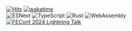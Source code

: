 [![Hits](https://hits.seeyoufarm.com/api/count/incr/badge.svg?url=https%3A%2F%2Fgithub.com%2Fgwansikk&count_bg=%2379C83D&title_bg=%23555555&icon=github.svg&icon_color=%23E7E7E7&title=hits)](https://github.com/gwansikk)
[![wakatime](https://wakatime.com/badge/user/018b296e-4cd5-41f2-aa72-2f479353ee2b.svg)](https://wakatime.com/@018b296e-4cd5-41f2-aa72-2f479353ee2b)  
![ESNext](https://img.shields.io/badge/ESNext-F7DF1E?logo=javascript&logoColor=000&style=square)
![TypeScript](https://img.shields.io/badge/TypeScript-3178C6?logo=typescript&logoColor=fff&style=square)
![Rust](https://img.shields.io/badge/Rust-000?logo=rust&logoColor=fff&style=square)
![WebAssembly](https://img.shields.io/badge/WebAssembly-654FF0?logo=webassembly&logoColor=fff&style=square)  
[![FEConf 2024 Lightning Talk](https://img.shields.io/badge/FEConf%202024%20Lightning%20Talk-%EC%98%A4%ED%94%88%EC%86%8C%EC%8A%A4%20%EA%B8%B0%EC%97%AC%2C%20%EC%96%B4%EB%A0%B5%EC%A7%80%20%EC%95%8A%EC%95%84%EC%9A%94!-8A2BE2?style=social&labelColor=8A2BE2)](https://2024.feconf.kr/)
